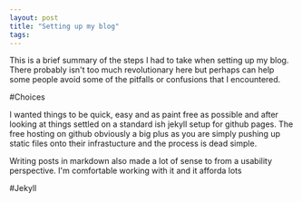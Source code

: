 ```yaml
---
layout: post
title: "Setting up my blog"
tags:
---
```


This is a brief summary of the steps I had to take when setting up my blog. There probably isn't too much revolutionary here but perhaps can help some people avoid some of the pitfalls or confusions that I encountered.

#Choices

I wanted things to be quick, easy and as paint free as possible and after looking at things settled on a standard ish jekyll setup for github pages.  The free hosting on github obviously a big plus as you are simply pushing up static files onto their infrastucture and the process is dead simple.

Writing posts in markdown also made a lot of sense to from a usability perspective. I'm comfortable working with it and it afforda lots


#Jekyll